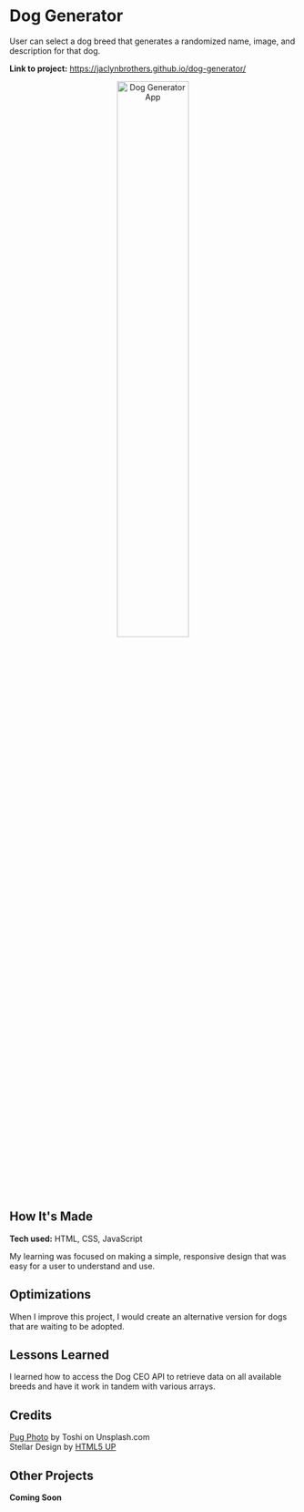 # Dog Generator
User can select a dog breed that generates a randomized name, image, and description for that dog.

**Link to project:** https://jaclynbrothers.github.io/dog-generator/

<p align="center">
  <img src="https://media.giphy.com/media/51FbqdXjkmCAD4qbav/giphy.gif" alt="Dog Generator App" width="50%">
</p>

## How It's Made

**Tech used:** HTML, CSS, JavaScript

My learning was focused on making a simple, responsive design that was easy for a user to understand and use.

## Optimizations
When I improve this project, I would create an alternative version for dogs that are waiting to be adopted. 

## Lessons Learned

I learned how to access the Dog CEO API to retrieve data on all available breeds and have it work in tandem with various arrays. 

## Credits

<a href="https://unsplash.com/photos/K5pLGYJMHKk?utm_source=unsplash&utm_medium=referral&utm_content=creditShareLink">Pug Photo</a> by Toshi on Unsplash.com
<br>
Stellar Design by <a href="https://html5up.net/">HTML5 UP</a>

## Other Projects

**Coming Soon**